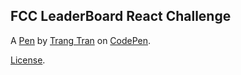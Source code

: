FCC LeaderBoard React Challenge
-------------------------------


A [Pen](https://codepen.io/trangtran/pen/ZJWWKR) by [Trang Tran](https://codepen.io/trangtran) on [CodePen](https://codepen.io).

[License](https://codepen.io/trangtran/pen/ZJWWKR/license).